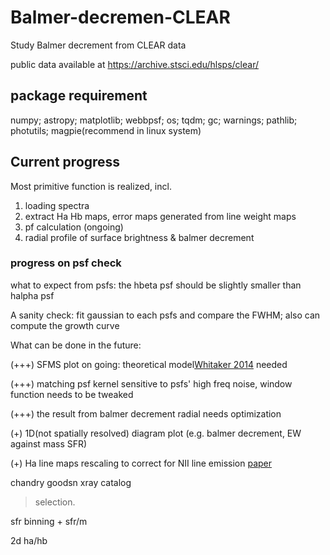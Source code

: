 # Balmer-decremen-CLEAR
Study Balmer decrement from CLEAR data

public data available at https://archive.stsci.edu/hlsps/clear/


## package requirement

numpy; astropy; matplotlib; webbpsf; os; tqdm; gc; warnings; pathlib; photutils; magpie(recommend in linux system)

## Current progress

Most primitive function is realized, incl. 

1. loading spectra
2. extract Ha Hb maps, error maps generated from line weight maps
3. pf calculation (ongoing)
4. radial profile of surface brightness & balmer decrement

### progress on psf check

what to expect from psfs: the hbeta psf should be slightly smaller than halpha psf

A sanity check: fit gaussian to each psfs and compare the FWHM; also can compute the growth curve



What can be done in the future:

(+++) SFMS plot on going: theoretical model[Whitaker 2014](https://iopscience.iop.org/article/10.1088/0004-637X/795/2/104/pdfhttps://iopscience.iop.org/article/10.1088/0004-637X/795/2/104/pdf) needed

(+++) matching psf kernel sensitive to psfs' high freq noise, window function needs to be tweaked

(+++) the result from balmer decrement radial needs optimization

(+) 1D(not spatially resolved) diagram plot (e.g. balmer decrement, EW against mass SFR)

(+) Ha line maps rescaling to correct for NII line emission [paper](https://iopscience.iop.org/article/10.1088/0004-637X/792/1/75/pdf)

chandry goodsn xray catalog 
>selection.



sfr binning + sfr/m

2d ha/hb

